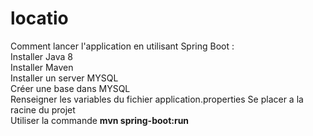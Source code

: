 # locatio

Comment lancer l'application en utilisant Spring Boot :  
Installer Java 8  
Installer Maven  
Installer un server MYSQL  
Créer une base dans MYSQL  
Renseigner les variables du fichier application.properties
Se placer a la racine du projet  
Utiliser la commande **mvn spring-boot:run**
